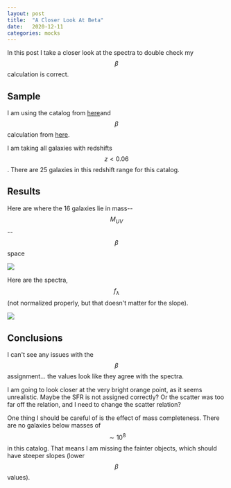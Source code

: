```yaml
---
layout: post
title:  "A Closer Look At Beta"
date:   2020-12-11
categories: mocks
---
```


In this post I take a closer look at the spectra to double check my  $$\beta$$ calculation is correct.


## Sample

I am using the catalog from <a href="https://ndrakos.github.io/blog/mocks/SED_Methods_Part_II/">here</a>and $$\beta$$ calculation from <a href="https://ndrakos.github.io/blog/mocks/SED_Method_Updates/">here</a>.

I am taking all galaxies with redshifts $$z<0.06$$. There are 25 galaxies in this redshift range for this catalog.

## Results

Here are where the 16 galaxies lie in mass--$$M_{UV}$$--$$\beta$$ space

<img src="{{ site.baseurl }}/assets/plots/20201211_MUV_testpoints.png">

Here are the spectra, $$f_{\lambda}$$ (not normalized properly, but that doesn't matter for the slope).

<img src="{{ site.baseurl }}/assets/plots/20201211_MUV_testpoints_spectra.png">


## Conclusions

I can't see any issues with the $$\beta$$ assignment... the values look like they agree with the spectra.

I am going to look closer at the very bright orange point, as it seems unrealistic. Maybe the SFR is not assigned correctly? Or the scatter was too far off the relation, and I need to change the scatter relation?

One thing I should be careful of is the effect of mass completeness. There are no galaxies below masses of $$\sim 10^8$$ in this catalog. That means I am missing the fainter objects, which should have steeper slopes (lower $$\beta$$ values).
